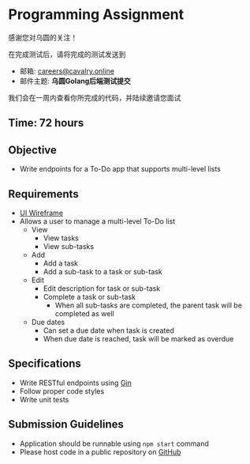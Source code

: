 # Programming Assignment

感谢您对乌圆的关注！

在完成测试后，请将完成的测试发送到

- 邮箱: careers@cavalry.online
- 邮件主题: **乌圆Golang后端测试提交**

我们会在一周内查看你所完成的代码，并陆续邀请您面试

## Time: 72 hours

## Objective

- Write endpoints for a To-Do app that supports multi-level lists

## Requirements

- [UI Wireframe](https://whimsical.com/coding-test-advanced-DZEmCw8RCDo2iDGoitDWMu@2Ux7TurymMwm9pmiP7QN)
- Allows a user to manage a multi-level To-Do list
  - View
    - View tasks
    - View sub-tasks
  - Add
    - Add a task
    - Add a sub-task to a task or sub-task
  - Edit
    - Edit description for task or sub-task
    - Complete a task or sub-task
      - When all sub-tasks are completed, the parent task will be completed as well
  - Due dates
    - Can set a due date when task is created
    - When due date is reached, task will be marked as overdue

## Specifications

- Write RESTful endpoints using [Gin](https://github.com/gin-gonic/gin)
- Follow proper code styles
- Write unit tests

## Submission Guidelines

- Application should be runnable using `npm start` command
- Please host code in a public repository on [GitHub](https://github.com/)
